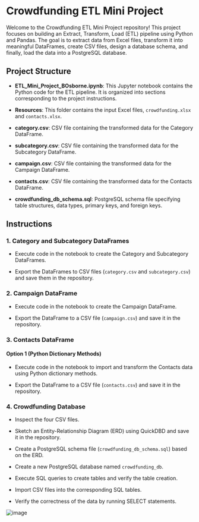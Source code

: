 # Crowdfunding ETL Mini Project

Welcome to the Crowdfunding ETL Mini Project repository! This project focuses on building an Extract, Transform, Load (ETL) pipeline using Python and Pandas. The goal is to extract data from Excel files, transform it into meaningful DataFrames, create CSV files, design a database schema, and finally, load the data into a PostgreSQL database.

## Project Structure

- **ETL_Mini_Project_BOsborne.ipynb**: This Jupyter notebook contains the Python code for the ETL pipeline. It is organized into sections corresponding to the project instructions.

- **Resources**: This folder contains the input Excel files, `crowdfunding.xlsx` and `contacts.xlsx`.

- **category.csv**: CSV file containing the transformed data for the Category DataFrame.

- **subcategory.csv**: CSV file containing the transformed data for the Subcategory DataFrame.

- **campaign.csv**: CSV file containing the transformed data for the Campaign DataFrame.

- **contacts.csv**: CSV file containing the transformed data for the Contacts DataFrame.

- **crowdfunding_db_schema.sql**: PostgreSQL schema file specifying table structures, data types, primary keys, and foreign keys.

## Instructions

### 1. Category and Subcategory DataFrames

- Execute code in the notebook to create the Category and Subcategory DataFrames.

- Export the DataFrames to CSV files (`category.csv` and `subcategory.csv`) and save them in the repository.

### 2. Campaign DataFrame

- Execute code in the notebook to create the Campaign DataFrame.

- Export the DataFrame to a CSV file (`campaign.csv`) and save it in the repository.

### 3. Contacts DataFrame

#### Option 1 (Python Dictionary Methods)

- Execute code in the notebook to import and transform the Contacts data using Python dictionary methods.

- Export the DataFrame to a CSV file (`contacts.csv`) and save it in the repository.


### 4. Crowdfunding Database

- Inspect the four CSV files.

- Sketch an Entity-Relationship Diagram (ERD) using QuickDBD and save it in the repository.

- Create a PostgreSQL schema file (`crowdfunding_db_schema.sql`) based on the ERD.

- Create a new PostgreSQL database named `crowdfunding_db`.

- Execute SQL queries to create tables and verify the table creation.

- Import CSV files into the corresponding SQL tables.

- Verify the correctness of the data by running SELECT statements.


![image](https://github.com/rachj14/Crowdfunding_ETL/assets/149569402/fb7aba58-3c63-4da8-93c9-afb273484932)
